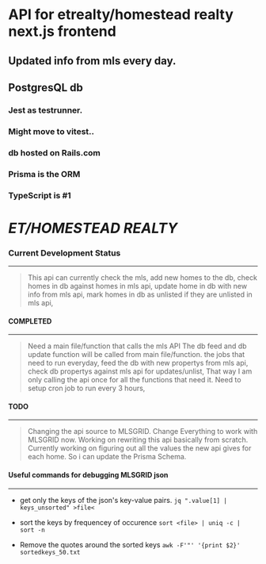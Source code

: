 # API for etrealty/homestead realty next.js frontend
## Updated info from mls every day.
## PostgresQL db
### Jest as testrunner.
### Might move to vitest..
### db hosted on Rails.com
### Prisma is the ORM
### TypeScript is #1

# *ET/HOMESTEAD REALTY*

### Current Development Status
--------------------------------------

> This api can currently check the mls,
> add new homes to the db,
> check homes in db against homes in mls api,
> update home in db with new info from mls api,
> mark homes in db as unlisted if they are unlisted in mls api,

#### COMPLETED
---------------------------------
> Need a main file/function that calls the mls API
> The db feed and db update function will be called from main file/function.
> the jobs that need to run everyday,
> feed the db with new propertys from mls api,
> check db propertys against mls api for updates/unlist,
> That way I am only calling the api once for all the functions that need it.
> Need to setup cron job to run every 3 hours,

#### TODO
-------------------------------
> Changing the api source to MLSGRID.
> Change Everything to work with MLSGRID now.
> Working on rewriting this api basically from scratch.
> Currently working on figuring out all the values the new api gives for each home. So i can update the Prisma Schema.



#### Useful commands for debugging MLSGRID json
-------------------------------------------------

- get only the keys of the json's key-value pairs.
`jq ".value[1] | keys_unsorted" >file< `

- sort the keys by frequencey of occurence
`sort <file> | uniq -c | sort -n`

- Remove the quotes around the sorted keys
`awk -F'"' '{print $2}' sortedkeys_50.txt`
